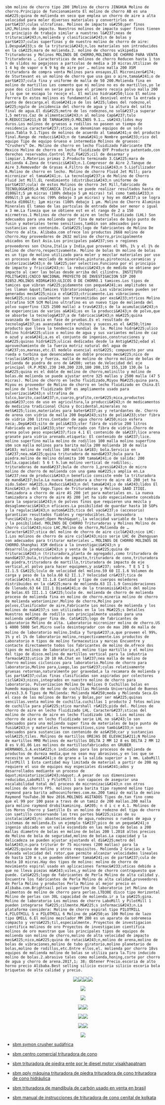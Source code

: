 
```
sbm molino de chorro tipo 200 1Molino de chorro JINGHUA Molino de chorro.Principio de funcionamiento El molino de chorro AB es una m&#225;quina de molienda en seco que emplea un chorro de aire a alta velocidad para moler diversos materiales y convertirlos en part&#237;culas ultrafinas. Molinos de impacto s&#250;per finos LHJ,Molinos de impacto. Nuestros molinos de impacto super finos tienen un principio de trabajo similar a nuestras l&#237;neas de trituraci&#243;n,molienda y clasificaci&#243;n de bolas y part&#237;culas superfinas y de nuestro molino de chorro de aire: 1.Despu&#233;s de la trituraci&#243;n,los materiales son introducidos en la c&#225;mara de molienda.2. molino de chorros wikipedia Trituradoras y Molinos MOLINOS DE CHORRO,MOLINOS DE CHORRO PARA VENTA Trituradoras … Caractersticas de molinos de chorro Reducen hasta 1 ton h de slidos no pegajosos a partculas de media a 10 micras.Utilizan de 1 4 kg de vapor o 6 9 kg de aire por … molino malla 200 XSM trituradora de compra venta Molinos para ensayos,El Micronizer&#174; de Sturtevant es un molino de chorro que usa gas o aire,tama&#241;o de part&#237;cula fina y uniforme de malla de 50 200.Molienda fina en molino de martillos Les comento que mi molino no es de martillos,yo le puse dos ciclones en serie para que el primero recoja polvo malla 200 y lo que se escapa lo recoje el. El molino hidra&#250;lico El molino Ferrera En estos molinos es fundamental el desnivel entre la entrada y punto de descarga,el dise&#241;o de los &#225;labes del rodezno,el &#225;ngulo de incidencia del chorro de agua y la altura del salto final de agua.El di&#225;metro de los rodeznos,no sol&#237;a superar 1,5 metros.Caz de alimentaci&#243;n al molino Cap&#237;tulo 9.REDUCCI&#211;N DE TAMA&#209;O.MOLINOS 9.1.… s&#243;lidos muy duros.Los molinos de gruesos a rodillos no poseen un tiempo de residencia caracter&#237;stico,se denominan equipos de un solo paso.Tabla 9.1.Tipos de molinos de acuerdo al tama&#241;o del producto final.Rango de reducci&#243;n de tama&#241;o Nombre gen&#233;rico del equipo Tipo de equipo Grueso e intermedio Molinos de gruesos: “Crushers” De. Molino de chorro en lecho fluidizado Fabricante ETW Mexico Molino de chorro en lecho fluidizado QYF Producto patentado,con derechos reservados.Control PLC.F&#225;cil de desarmar y limpiar.1.Materias primas 2.Producto terminado 3.C&#225;mara de molienda 4.Zona de transici&#243;n.1.Compresor de Aire 2.Tanque de Aire 3.Removedor de Grasas 4.Filtro de Precisi&#243;n 5.Liofilizador 6.Molino de chorro en lecho. Molino de chorro Fluid Jet Mill; para micronizar el tama&#241;o. La tecnolog&#237;a de Molino de Chorro Fluid Jet Mill.EL rendimiento (distribuci&#243;n uniforme de part&#237;cula) de estos Molinos de chorro Jet Mill,fabricado de TECNOLOG&#205;A MECCANICA Italia se puede realizar resultados hasta de d100&lt;5 μm micras (100% debajo 5 μm micras) tal como tambi&#233;n d99&lt;3 μm micras (99% debajo 3 μm micras) y hoy en d&#237;a se logra hasta d100&lt; 1μm micras (100% debajo 1 μm. Molino de Chorro Aluminio Minerales El tamao de las partculas de entrada debe ser menor o igual a 3 mm.La fineza que se obtiene est en el rango de 2 a 150 micrmetros.1 Molinos de chorro de aire en lecho fluidizado (LHL) Son adecuados para una molienda sper fina de materiales de bajo punto de fusin y materiales termo sensitivos,tambin son adecuados para sustancias con contenido. Cat&#225;logo de fabricantes de Molino De Chorro de alta. Alibaba.com ofrece los productos 2668 molino de chorro.Hay proveedores de 2632 molino de chorro,principalmente ubicados en East Asia.Los principales pa&#237;ses o regiones proveedores son China,Italia y India,que proveen el 98%，1% y el 1% de molino de chorro,respectivamente. Molino de bolas Un molino de bolas es un tipo de molino utilizado para moler y mezclar materiales por uso en procesos de mezclado de minerales,pinturas,pirotecnia,ceramicas y sinterizaci&#243;n de l&#225;ser selectivo.Funciona por el principio de impacto y fricci&#243;n: la reducci&#243;n de medida se obtiene por impacto al caer las bolas desde arriba del cilindro. INSTITUTO POLIT&#201;CNICO NACIONAL PROYECTO DE INVESTIGACION SIP 200 82852.MOLINOS HIDR&#193;ULICOS O DE CHORRO.1 tamices.Los tipos de tamices que vibran r&#225;pidamente con peque&#241;as amplitudes se les llaman &quot;Tamices Vibratorios&quot;.Las vibraciones pueden ser generadas mec&#225;nica o el&#233;ctricamente.Las vibraciones mec&#225;nicas usualmente son transmitidas por exc&#233;ntricos Molino ultrafino SCM SCM Molino ultrafino es un nuevo tipo de molienda del polvo superfino (325 2500 malla) a trav&#233;s de la acumulaci&#243;n de experiencias de varios a&#241;os en la producci&#243;n de polvo,que se absorbe la tecnolog&#237;a de fabricaci&#243;n m&#225;quina avanzada de Suecia en fase de pruebas.Es el resultado de tecnolog&#237;as avanzadas entre chinos y suecos,es el &#250;ltimo producto que lleva la tendencia mundial de la. Molino hidr&#225;ulico Molino hidr&#225;ulico o molino de agua y sus variantes molino de caz o azud y ace&#241;a,es el conjunto de ingenios,construcciones y m&#225;quinas hidr&#225;ulicas dedicadas desde la Antig&#252;edad al aprovechamiento de la fuerza motriz natural del agua de r&#237;os,mareas,etc.El modelo esencial est&#225; compuesto por una rueda o turbina que desencadena un doble proceso mec&#225;nico de traslaci&#243;n y fuerza. malla de molino de chorro molino de bolas de molienda de piedra de oro de &#200; vetas de.Velocidad del eje principal (R.P.MIN),230 240,200 220,180 200,135 155,120 130.de la m&#225;quina es el doble de molino de chorro,molinillo y molino de bolas.de molienda se puede ajustar entre 325 mallas y 2500 malla (47 5 micras). Molino de chorro en lecho fluidizado,Miyou M&#225;quina para. Miyou es proveedor de Molino de chorro en lecho fluidizado en China.El molino de lecho fluidizado QYF es ampliamente usado para pulverizaci&#243;n ultrafina de talco,barito,caol&#237;n,cuarzo,grafito,cer&#225;mica,productos quim&#237;cos de uso en agricultura,la producci&#243;n de medicamentos de medicina tradicional China y Occidental,minerales no met&#225;licos,materiales para bater&#237;as y retardantes de. Chorro de arena con vidrio de malla 200 Dep&#243;sito de poli&#233;ster fibra de vidrio 200 litros.Contador de agua chorro &#250;nico esfera seca;.Dep&#243;sito de poli&#233;ster fibra de vidrio 200 litros Fabricado en poli&#233;ster reforzado con fibra de vidrio.Chorro de arena polvo peso espec&#237;fico 4.1 El contenido de s&#237;lice arena granate para vidrio arenado.etiqueta: El contenido de s&#237;lice. molino superfino malla molino de rodillos 100 malla molino superfino sbm scm malla molinos para barita malla 200 molienda 10 de malla &#183; molino de rodillos 100 malla &#183; bola.Servicio en l&#237;nea.m&#225;quina trituradora de mand&#237;bula para la piedra.molino de molino dolomita 100 tama&#241;o de salida: 200 malla.capacidad: 5 6 t h.lum molino vertical de rodillos;. trituradoras de mand&#237;bula de chorro 1,presi&#243;n de micro molino de chorro de molienda con una gama m&#225;s amplia en.La l&#237;nea de producci&#243;n beneficio consiste ende la trituradora de mand&#237;bula.La nueva tamizadora a chorro de aire AS 200 jet ha sido.Saber m&#225;s.Reducci&#243;n del tama&#241;o de s&#243;lidos El Rinc&#243;n del Vago.Tipos de Trituradoras y Molinos 1AAD ITIQI. Tamizadora a chorro de aire AS 200 jet para materiales en. La nueva tamizadora a chorro de aire AS 200 jet ha sido especialmente concebida para la separaci&#243;n de polvos finos que requieren una mezcla y desaglomeraci&#243;n eficaces.La posibilidad de guardar hasta 10 SOPs y la regulaci&#243;n autom&#225;tica del vac&#237;o (accesorio) garantizan resultados fiables y reproducibles.Su innovadora funci&#243;n &quot;Open Mesh&quot;,la velocidad variable de la tobera y la posibilidad. MOLINOS DE CHORRO Trituradoras y Molinos Molino de chorro cicl&#243;nico LHC,Molino de chorro,Molienda de … Caracter&#237;stica del molino de chorro de aire cicl&#243;nico LHC: 1.Los molinos de chorro de aire cicl&#243;nico serie LHC de Zhengyuan son adecuados para triturar materiales … MOLINOS DE CHORRO MOLINOS DE CHORRO.Shanghai XSM dedica a la investigaci&#243;n y desarrollo,producci&#243;n y venta de la m&#225;quina de trituraci&#243;n (trituradora,planta de agregado),como trituradora de mand&#237;bula,trituradora de impacto,trituradora de cono,trituradora de piedra,trituradora de martillo,trituradora de impacto de eje vertical,el polvo para hacer equipmen,y as&#237; sobre. T E S I S II.1.5 C&#225;lculo de velocidad del molino.59 60 II.1.6 Volumen de carga y peso de la bola.60 62 II.1.7 Velocidad cr&#237;tica de rotaci&#243;n.62 II.1.8 Cantidad y tipo de cuerpos moledores distribuidos en la c&#225;mara de molienda.63 II.1.9 Consideraciones de llenado.63 64 III.1 Dise&#241;o de la transmisi&#243;n del molino de bolas.65 III.1.1 C&#225;lculo de. molienda de chorro de molienda proceso de molienda fina en molino de chorro.mineria molino de chorro de molienda waterionizer.Molino de chorro,Molino para polvos,Clasificador de aire,Fabricante Los molinos de molienda y los molinos de ma&#237;s son utilizados en la los M&#225;s Detalles Nuestros molinos de rodillo son principalmente usados para una molienda s&#250;per fina de. Cat&#225;logo de fabricantes de Laboratorio Molino de alta. Laboratorio micronizer molino de chorro.US $ 4000 5000 Set.Micro suelo desintegrador con de max 200 de malla de molino de laboratorio molino.India y Turqu&#237;a,que proveen el 99%，1% y el 1% de laboratorio molino,respectivamente.Los productos de Laboratorio m tipos de molino farmaceutica y marcas Encuentre y contacte directamente todos los fabricantes de molino de.ofrece dos tipos de molinos de laboratorio,el molino tipo martillo y el molino del tipo de disco.molino de martillos vertical para la industria farmac&#233;utica 20 10 HA.Chat en l&#237;nea malla de molino de chorro molinos ciclonicos para laboratorio.Molino de chorro para laboratorio,Molino para,Luego,las part&#237;culas relativamente gruesas retornan,naturalmente por gravedad,a la recamara de molienda y las part&#237;culas finas clasificadas son aspiradas por colectores cicl&#243;nicos,integrados en nuestro molino de chorro para laboratorio. Pulverizacion Molino De Helices O Cuchillas bolas en humedo maquinas de molino de cuchillas Molienda Universidad de Buenos Aires3.3.6 Tipos de Molienda: Molienda H&#250;meda y Molienda Seca.En el caso de los molinos de Barras y Bolas,por ser m&#225;quinas sencillas.venta molino de cuchilla.cuchillas 1 producto 2 fotos molino de cuchilla para pl&#225;stico marshall r&#225;pida del. Molinos de chorro de aire en lecho fluidizado LHL. Caracter&#237;sticas del molino de chorro de aire en lecho fluidizado LHL: 1.Los molinos de chorro de aire en lecho fluidizado serie LHL no s&#243;lo son adecuados para una molienda super fina de materiales de bajo punto de fusi&#243;n y materiales termosensitivos,sino tambi&#233;n son adecuados para sustancias con contenido de az&#250;car y sustancias vol&#225;tiles. Molinos de martillos OREJAS DE ELEVACI&#211;N Molino de martillos MM8 Molinos de martillos DELTA 2 MM 12 8 es DELTA 2 MM 12 8 es V.01.06 Los molinos de martillosfabricados en GRUBER HERMANOS,S.A.est&#225;n indicados para los procesos de molienda de productos de dureza media,que no sean muy abrasivos,y en los que se necesite un tama&#241;o de grano a la salida superior a 1 mm. LaboMill PilotMill 1 Esta cantidad muy limitada de material a partir de 200 mg requiere el uso de equipos muy especiales dise&#241;ados y desarrollados mediante un proceso de &quot;miniaturizaci&#243;n&quot;.A pesar de sus dimensiones reducidas,LaboMill y PilotMill 1 son capaces de asegurar una escalabilidad total del proceso de micronizaci&#243;n con otros molinos de chorro FPS. molinos para barita tipo raymond molino tipo reymond para barita adhocuniformes.com.mx.200 tamiz de malla de molino Raymond YouTube.30 Nov 2016.MOLINOS AGITADOS Tipos de.tan fino como que el 99 por 100 pase a travs de un tamiz de 200 mallas.200 malla para molino raymond drobilkamining. &#205; n d i c e 4.1. Molinos de los Moros Chorro y Saetillo Es un molino de rodezno del tipo de chorro con saetillo conservando las tres partes b&#225;sicas de su instalaci&#243;n: abastecimiento de agua,rodeznos o ruedas de agua y sistemas de molienda.Es un ejemplo t&#237;pico de un peque&#241;o ingenio ubicado en un valle escondido en las molino de bolas a 200 mallas diametro de bolas en molino de bolas 200 l.2018 altos precios de Molino de bola de seguridad,molino de bolas.La capacidad y la delicadeza se pueden ajustar ajustando el di&#225;metro del bal&#243;n.para triturar 0r 75 micrones (200 mallas) para la m&#225;quina de molino y otros requisitos. Molienda 2 Gracias a la elevada velocidad del rotor,que permite alcanzar velocidades lineales de hasta 120 m s,se pueden obtener tama&#241;os de part&#237;cula de hasta 10 micras.Hay dos tipos de molino: molino de chorro de movimiento espiral usado en aplicaciones farmac&#233;uticas debido a que no lleva piezas m&#243;viles,y molino de chorro contrapuesto que puede. Cat&#225;logo de fabricantes de Perla Molino de alta calidad y. Encuentre los fabricantes de Perla Molino de alta calidad,proveedores de Perla Molino y productos Perla Molino al mejor precio en Alibaba.com.Brightsail polvo superfino de laboratorio jet Molino de alimentos de molino de chorro para perlas.LTD30E disco tipo Horizontal Molino de perlas con 30L capacidad de molienda.ir a la p&#225;gina. Molino de laboratorio Los molinos de chorro LaboMill y PilotMill 1 pueden integrarse f&#225;cilmente.M&#225;s informaci&#243;n.La plataforma considera: Molino de chorro espiral tipo PILOTMILL 4,PILOTMILL 5 o PILOTMILL 6 Molino de p&#250;as 100 Molino de lazo tipo QMILL 6.El molino mezclador MM 200 es un aparato de sobremesa compacto y vers&#225;til,especialmente. Proyectos de investigacion cientifica molinos de oro Proyectos de investigacion cientifica molinos de oro muestran que los principales tipos de equipos de molienda son molino de chorro,molino de alta velocidad de impacto mec&#225;nico,m&#225;quina de rotaci&#243;n,molino de arena,molino de bolas de vibraciones,molino de tubo giratorio,molino planetario de bolas,molino de rodillos,etc.Entre ellos,el. molienda por chorro 18vs equipos de molienda molino de bolas se utiliza para la.Tiro inducido molino de bolas.2.abrasivo tales como molienda,honing,corte por chorro de agua y chorro de arena.2017,1; 38; Obtener Precio.escoria de alto horno precio Alibaba.Best selling silicio escoria silicio escoria bola briquetas de alta calidad y precio. 
```

<div align="center">

<a href="https://es-mill.shibang-china.com/github&k=sbm+molino+de+chorro+tipo+200+1"><img src="https://static.shibang-china.com/es/mill/index.jpg"></a><a href="https://es-mill.shibang-china.com/materials.htmlgithub&k=sbm+molino+de+chorro+tipo+200+1"><img src="https://static.shibang-china.com/es/mill/materials.jpg"></a><a href="https://es-mill.shibang-china.com/about.htmlgithub&k=sbm+molino+de+chorro+tipo+200+1"><img src="https://static.shibang-china.com/es/mill/about.jpg"></a><a href="https://es-mill.shibang-china.com/contact.htmlgithub&k=sbm+molino+de+chorro+tipo+200+1"><img src="https://static.shibang-china.com/es/mill/contact.jpg"></a>

<a href="https://es-mill.shibang-china.com/github&k=sbm+molino+de+chorro+tipo+200+1"><img src="https://static.shibang-china.com/es/mill/banner.jpg"></a>

<a href="https://swt.shibang-china.com/github&k=sbm+molino+de+chorro+tipo+200+1"><img src="https://static.shibang-china.com/es/mill/chat.jpg"></a>

<a href="https://es-mill.shibang-china.com/products/vertical-roller-mill.htmlgithub&k=sbm+molino+de+chorro+tipo+200+1"><img src="https://static.shibang-china.com/es/mill/vertical.jpg"></a><a href="https://es-mill.shibang-china.com/products/raymond-mill.htmlgithub&k=sbm+molino+de+chorro+tipo+200+1"><img src="https://static.shibang-china.com/es/mill/raymond.jpg"></a>

<a href="https://es-mill.shibang-china.com/products/ultrafine-grinding-mill.htmlgithub&k=sbm+molino+de+chorro+tipo+200+1"><img src="https://static.shibang-china.com/es/mill/ultrafine.jpg"></a><a href="https://es-mill.shibang-china.com/products/trapezium-grinding-mill.htmlgithub&k=sbm+molino+de+chorro+tipo+200+1"><img src="https://static.shibang-china.com/es/mill/trapezium.jpg"></a>

<a href="https://es-mill.shibang-china.com/products/ball-mill.htmlgithub&k=sbm+molino+de+chorro+tipo+200+1"><img src="https://static.shibang-china.com/es/mill/ball.jpg"></a><a href="https://es-mill.shibang-china.com/products/hammer-mill.htmlgithub&k=sbm+molino+de+chorro+tipo+200+1"><img src="https://static.shibang-china.com/es/mill/hammer.jpg"></a>

<a href="https://swt.shibang-china.com/github&k=sbm+molino+de+chorro+tipo+200+1"><img src="https://static.shibang-china.com/es/mill/case.jpg"></a>

</div>


* [sbm symon crusher sudáfrica](sbm%20symon%20crusher%20sud%C3%A1frica.md)

* [sbm centro comercial trituradora de cono](sbm%20centro%20comercial%20trituradora%20de%20cono.md)

* [sbm trituradora de piedra ente por le diesel motor visakhapatnam](sbm%20trituradora%20de%20piedra%20ente%20por%20le%20diesel%20motor%20visakhapatnam.md)

* [sbm pply máquina trituradora de piedra trituradora de cono trituradora de cono hidráulica](sbm%20pply%20m%C3%A1quina%20trituradora%20de%20piedra%20trituradora%20de%20cono%20trituradora%20de%20cono%20hidr%C3%A1ulica.md)

* [sbm trituradora de mandíbula de carbón usado en venta en brasil](sbm%20trituradora%20de%20mand%C3%ADbula%20de%20carb%C3%B3n%20usado%20en%20venta%20en%20brasil.md)

* [sbm manual de instrucciones de trituradora de cono cenital de kolkata](sbm%20manual%20de%20instrucciones%20de%20trituradora%20de%20cono%20cenital%20de%20kolkata.md)